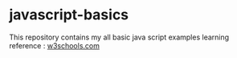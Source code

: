 # javascript-basics

This repository contains my all basic java script examples
learning reference : <a href="https://www.w3schools.com/js/default.asp">w3schools.com</a><br>

